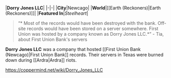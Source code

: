 |**Dorry Jones LLC**|
|-|-|
|**City**|Newcago|
|**World**|[[Earth (Reckoners)\|Earth (Reckoners)]]|
|**Featured In**|*Steelheart*|

>“* Most of the records would have been destroyed with the bank. Off-site records would have been stored on a server somewhere. First Union was hosted by a company known as Dorry Jones LLC.*”
\- Tia, about First Union Bank's servers


**Dorry Jones LLC** was a company that hosted [[First Union Bank (Newcago)\|First Union Bank]] records.
Their servers in Texas were burned down during [[Ardra\|Ardra]] riots.



https://coppermind.net/wiki/Dorry_Jones_LLC